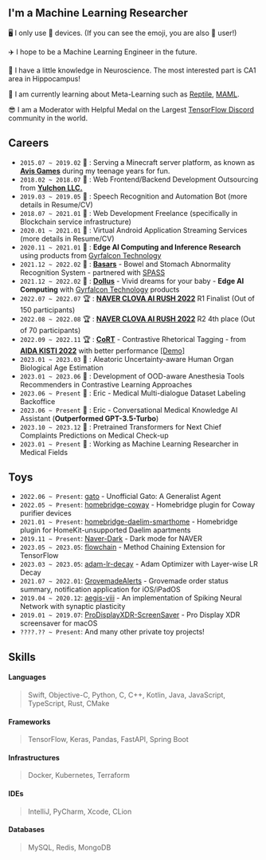 ## I'm a Machine Learning Researcher

🖥 I only use  devices. (If you can see the emoji, you are also  user!)

✈️ I hope to be a Machine Learning Engineer in the future.

🧠 I have a little knowledge in Neuroscience. The most interested part is CA1 area in Hippocampus!

📖 I am currently learning about Meta-Learning such as [Reptile](https://openai.com/research/reptile), [MAML](https://arxiv.org/abs/1703.03400).

😎 I am a Moderator with Helpful Medal on the Largest [TensorFlow Discord](https://discord.gg/KNm5Epj) community in the world.

## Careers
- `2015.07 ~ 2019.02` 🤩 : Serving a Minecraft server platform, as known as [**Avis Games**](https://namu.wiki/w/아르카%20네트워크/아비스%20게임즈?rev=106) during my teenage years for fun.
- `2018.02 ~ 2018.07` 💼 : Web Frontend/Backend Development Outsourcing from [**Yulchon LLC.**](http://yulchon.com)
- `2019.03 ~ 2019.05` 💼 : Speech Recognition and Automation Bot (more details in Resume/CV)
- `2018.07 ~ 2021.01` 💼 : Web Development Freelance (specifically in Blockchain service infrastructure)
- `2020.01 ~ 2021.01` 💼 : Virtual Android Application Streaming Services (more details in Resume/CV)
- `2020.11 ~ 2021.01` 💼 : **Edge AI Computing and Inference Research** using products from [Gyrfalcon Technology](https://www.gyrfalcontech.ai)
- `2021.12 ~ 2022.02` 🤩 : [**Basars**](https://github.com/Basars) - Bowel and Stomach Abnormality Recognition System - partnered with [SPASS](https://www.spass.ai)
- `2021.12 ~ 2022.02` 🤩 : [**Dollus**](https://github.com/TeamDollus) - Vivid dreams for your baby - **Edge AI Computing** with [Gyrfalcon Technology](https://www.gyrfalcontech.ai) products
- `2022.07 ~ 2022.07` 🏆 : [**NAVER CLOVA AI RUSH 2022**](https://campaign.naver.com/clova_airush/) R1 Finalist (Out of 150 participants)
- `2022.08 ~ 2022.08` 🏆 : [**NAVER CLOVA AI RUSH 2022**](https://campaign.naver.com/clova_airush/) R2 4th place (Out of 70 participants)
- `2022.09 ~ 2022.11` 🏆 : [**CoRT**](https://github.com/OrigamiDream/CoRT) - Contrastive Rhetorical Tagging - from [**AIDA KISTI 2022**](https://aida.kisti.re.kr/contest/main/main.do) with better performance [[Demo]](https://cort.origamidream.me)
- `2023.01 ~ 2023.03` 💼 : Aleatoric Uncertainty-aware Human Organ Biological Age Estimation
- `2023.01 ~ 2023.06` 💼 : Development of OOD-aware Anesthesia Tools Recommenders in Contrastive Learning Approaches
- `2023.06 ~ Present` 💼 : Eric - Medical Multi-dialogue Dataset Labeling Backoffice
- `2023.06 ~ Present` 💼 : Eric - Conversational Medical Knowledge AI Assistant (**Outperformed GPT-3.5-Turbo**)
- `2023.10 ~ 2023.12` 💼 : Pretrained Transformers for Next Chief Complaints Predictions on Medical Check-up
- `2023.01 ~ Present` 💼 : Working as Machine Learning Researcher in Medical Fields

## Toys
- `2022.06 ~ Present`: [gato](https://github.com/OrigamiDream/gato) - Unofficial Gato: A Generalist Agent
- `2022.05 ~ Present`: [homebridge-coway](https://github.com/OrigamiDream/homebridge-coway) - Homebridge plugin for Coway purifier devices
- `2021.01 ~ Present`: [homebridge-daelim-smarthome](https://github.com/OrigamiDream/homebridge-daelim-smarthome) - Homebridge plugin for HomeKit-unsupported Daelim apartments
- `2019.11 ~ Present`: [Naver-Dark](https://github.com/DarkenPages/Naver-Dark) - Dark mode for NAVER
- `2023.05 ~ 2023.05`: [flowchain](https://github.com/OrigamiDream/flowchain) - Method Chaining Extension for TensorFlow
- `2023.03 ~ 2023.05`: [adam-lr-decay](https://github.com/OrigamiDream/adam-lr-decay) - Adam Optimizer with Layer-wise LR Decay
- `2021.07 ~ 2022.01`: [GrovemadeAlerts](https://github.com/OrigamiDream/GrovemadeAlerts) - Grovemade order status summary, notification application for iOS/iPadOS
- `2019.04 ~ 2020.12`: [aegis-viii](https://github.com/OrigamiDream/aegis-viii) - An implementation of Spiking Neural Network with synaptic plasticity
- `2019.01 ~ 2019.07`: [ProDisplayXDR-ScreenSaver](https://github.com/OrigamiDream/ProDisplayXDR-ScreenSaver) - Pro Display XDR screensaver for macOS
- `????.?? ~ Present`: And many other private toy projects!

## Skills

#### Languages
> Swift, Objective-C, Python, C, C++, Kotlin, Java, JavaScript, TypeScript, Rust, CMake

#### Frameworks
> TensorFlow, Keras, Pandas, FastAPI, Spring Boot

#### Infrastructures
> Docker, Kubernetes, Terraform

#### IDEs
> IntelliJ, PyCharm, Xcode, CLion

#### Databases
> MySQL, Redis, MongoDB
